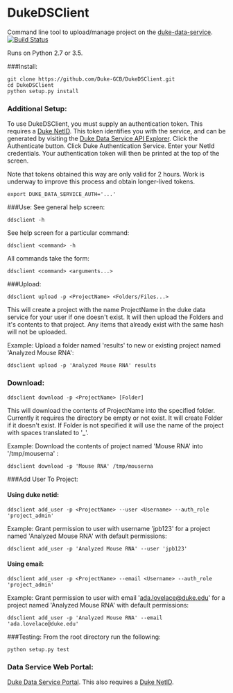 # DukeDSClient
Command line tool to upload/manage project on the [duke-data-service](https://github.com/Duke-Translational-Bioinformatics/duke-data-service).
[![Build Status](https://travis-ci.org/Duke-GCB/DukeDSClient.svg?branch=master)](https://travis-ci.org/Duke-GCB/DukeDSClient)

Runs on Python 2.7 or 3.5.

###Install:
```
git clone https://github.com/Duke-GCB/DukeDSClient.git
cd DukeDSClient
python setup.py install
```

### Additional Setup:
To use DukeDSClient, you must supply an authentication token.
This requires a [Duke NetID](https://oit.duke.edu/email-accounts/netid/).
This token identifies you with the service, and can be generated by visiting the [Duke Data Service API Explorer](https://uatest.dataservice.duke.edu/apiexplorer).
Click the Authenticate button.
Click Duke Authentication Service.
Enter your NetId credentials.
Your authentication token will then be printed at the top of the screen.

Note that tokens obtained this way are only valid for 2 hours. 
Work is underway to improve this process and obtain longer-lived tokens.
```
export DUKE_DATA_SERVICE_AUTH='...'
```
###Use:
See general help screen:
```
ddsclient -h
```
See help screen for a particular command:
```
ddsclient <command> -h
```

All commands take the form:
```
ddsclient <command> <arguments...>
```

###Upload:
```
ddsclient upload -p <ProjectName> <Folders/Files...>
```

This will create a project with the name ProjectName in the duke data service for your user if one doesn't exist.
It will then upload the Folders and it's contents to that project.
Any items that already exist with the same hash will not be uploaded.


Example: Upload a folder named 'results' to new or existing project named 'Analyzed Mouse RNA':
```
ddsclient upload -p 'Analyzed Mouse RNA' results
```

### Download:
```
ddsclient download -p <ProjectName> [Folder]
```
This will download the contents of ProjectName into the specified folder.
Currently it requires the directory be empty or not exist.
It will create Folder if it doesn't exist.
If Folder is not specified it will use the name of the project with spaces translated to '_'.

Example: Download the contents of project named 'Mouse RNA' into '/tmp/mouserna' :
```
ddsclient download -p 'Mouse RNA' /tmp/mouserna
```


###Add User To Project:
#### Using duke netid:
```
ddsclient add_user -p <ProjectName> --user <Username> --auth_role 'project_admin'
```
Example: Grant permission to user with username 'jpb123' for a project named 'Analyzed Mouse RNA' with default permissions:
```
ddsclient add_user -p 'Analyzed Mouse RNA' --user 'jpb123'
```

#### Using email:
```
ddsclient add_user -p <ProjectName> --email <Username> --auth_role 'project_admin'
```
Example: Grant permission to user with email 'ada.lovelace@duke.edu' for a project named 'Analyzed Mouse RNA' with default permissions:
```
ddsclient add_user -p 'Analyzed Mouse RNA' --email 'ada.lovelace@duke.edu'
```


###Testing:
From the root directory run the following:
```
python setup.py test
```

### Data Service Web Portal:
[Duke Data Service Portal](https://uatest.dataservice.duke.edu).
This also requires a [Duke NetID](https://oit.duke.edu/email-accounts/netid/).

